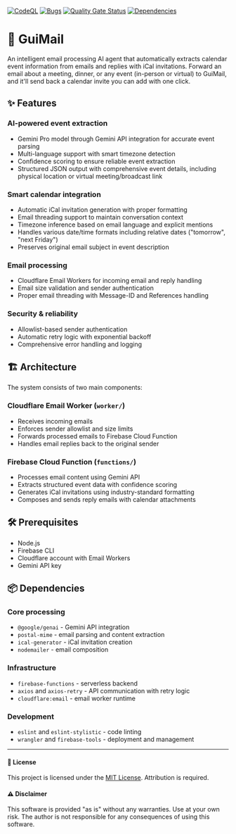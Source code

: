 [![CodeQL](https://github.com/guiruggiero/guimail/actions/workflows/github-code-scanning/codeql/badge.svg)](https://github.com/guiruggiero/guimail/actions/workflows/github-code-scanning/codeql)
[![Bugs](https://sonarcloud.io/api/project_badges/measure?project=guiruggiero_guimail&metric=bugs)](https://sonarcloud.io/summary/new_code?id=guiruggiero_guimail)
[![Quality Gate Status](https://sonarcloud.io/api/project_badges/measure?project=guiruggiero_guimail&metric=alert_status)](https://sonarcloud.io/summary/new_code?id=guiruggiero_guimail)
[![Dependencies](https://github.com/guiruggiero/guimail/actions/workflows/dependabot/dependabot-updates/badge.svg)](https://github.com/guiruggiero/guimail/actions/workflows/dependabot/dependabot-updates)

# 📧 GuiMail

An intelligent email processing AI agent that automatically extracts calendar event information from emails and replies with iCal invitations. Forward an email about a meeting, dinner, or any event (in-person or virtual) to GuiMail, and it'll send back a calendar invite you can add with one click.

## ✨ Features

### AI-powered event extraction
- Gemini Pro model through Gemini API integration for accurate event parsing
- Multi-language support with smart timezone detection
- Confidence scoring to ensure reliable event extraction
- Structured JSON output with comprehensive event details, including physical location or virtual meeting/broadcast link

### Smart calendar integration
- Automatic iCal invitation generation with proper formatting
- Email threading support to maintain conversation context
- Timezone inference based on email language and explicit mentions
- Handles various date/time formats including relative dates ("tomorrow", "next Friday")
- Preserves original email subject in event description

### Email processing
- Cloudflare Email Workers for incoming email and reply handling
- Email size validation and sender authentication
- Proper email threading with Message-ID and References handling

### Security & reliability
- Allowlist-based sender authentication
- Automatic retry logic with exponential backoff
- Comprehensive error handling and logging

## 🏗️ Architecture

The system consists of two main components:

### Cloudflare Email Worker (`worker/`)
- Receives incoming emails
- Enforces sender allowlist and size limits
- Forwards processed emails to Firebase Cloud Function
- Handles email replies back to the original sender

### Firebase Cloud Function (`functions/`)
- Processes email content using Gemini API
- Extracts structured event data with confidence scoring
- Generates iCal invitations using industry-standard formatting
- Composes and sends reply emails with calendar attachments

## 🛠️ Prerequisites
- Node.js
- Firebase CLI
- Cloudflare account with Email Workers
- Gemini API key

## 📦 Dependencies

### Core processing
- `@google/genai` - Gemini API integration
- `postal-mime` - email parsing and content extraction
- `ical-generator` - iCal invitation creation
- `nodemailer` - email composition

### Infrastructure
- `firebase-functions` - serverless backend
- `axios` and `axios-retry` - API communication with retry logic
- `cloudflare:email` - email worker runtime

### Development
- `eslint` and `eslint-stylistic` - code linting
- `wrangler` and `firebase-tools` - deployment and management

---

#### 📄 License
This project is licensed under the [MIT License](LICENSE). Attribution is required.

#### ⚠️ Disclaimer
This software is provided "as is" without any warranties. Use at your own risk. The author is not responsible for any consequences of using this software.
